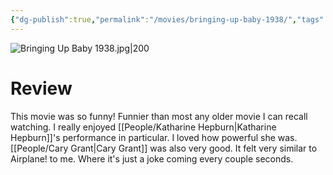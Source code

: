 ```yaml
---
{"dg-publish":true,"permalink":"/movies/bringing-up-baby-1938/","tags":["movies"],"created":"2023-12-01","updated":"2025-03-13"}
---
```



![Bringing Up Baby 1938.jpg|200](/img/user/Attachments/Bringing%20Up%20Baby%201938.jpg)

# Review

This movie was so funny! Funnier than most any older movie I can recall watching. I really enjoyed [[People/Katharine Hepburn\|Katharine Hepburn]]'s performance in particular. I loved how powerful she was. [[People/Cary Grant\|Cary Grant]] was also very good. It felt very similar to Airplane! to me. Where it's just a joke coming every couple seconds.
